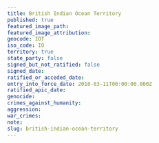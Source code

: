 ```yaml
---
title: British Indian Ocean Territory
published: true
featured_image_path:
featured_image_attribution:
geocode: IOT
iso_code: IO
territory: true
state_party: false
signed_but_not_ratified: false
signed_date:
ratified_or_acceded_date:
entry_into_force_date: 2010-03-11T00:00:00.000Z
ratified_apic_date:
genocide:
crimes_against_humanity:
aggression:
war_crimes:
note:
slug: british-indian-ocean-territory
---
```



